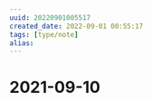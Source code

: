 ```yaml
---
uuid: 20220901005517
created_date: 2022-09-01 00:55:17
tags: [type/note]
alias:
---
```


# 2021-09-10